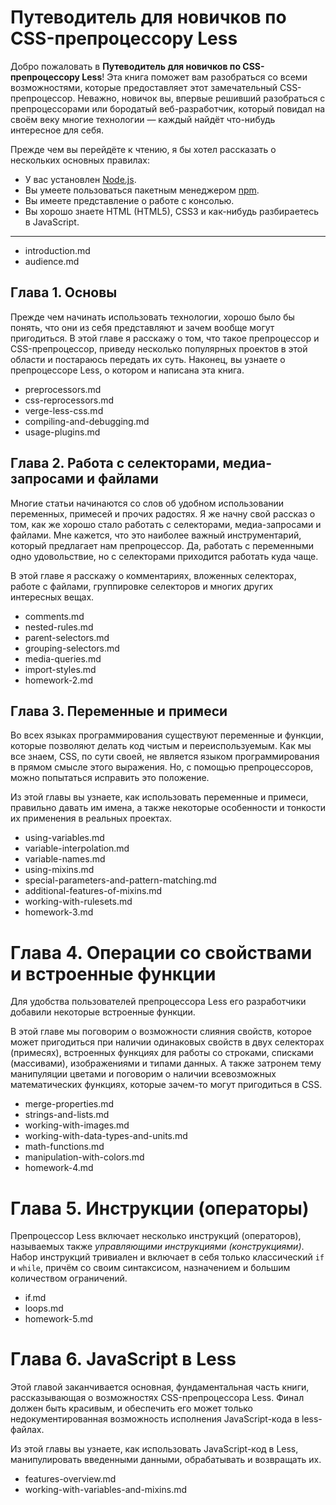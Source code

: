 # Путеводитель для новичков по CSS-препроцессору Less

Добро пожаловать в **Путеводитель для новичков по CSS-препроцессору Less**! Эта книга поможет вам разобраться со всеми возможностями, которые предоставляет этот замечательный CSS-препроцессор. Неважно, новичок вы, впервые решивший разобраться с препроцессорами или бородатый веб-разработчик, который повидал на своём веку многие технологии — каждый найдёт что-нибудь интересное для себя.

Прежде чем вы перейдёте к чтению, я бы хотел рассказать о нескольких основных правилах:

- У вас установлен [Node.js](https://nodejs.org/).
- Вы умеете пользоваться пакетным менеджером [npm](https://www.npmjs.com/).
- Вы имеете представление о работе с консолью.
- Вы хорошо знаете HTML (HTML5), CSS3 и как-нибудь разбираетесь в JavaScript.

---

- introduction.md
- audience.md

## Глава 1. Основы

Прежде чем начинать использовать технологии, хорошо было бы понять, что они из себя представляют и зачем вообще могут пригодиться. В этой главе я расскажу о том, что такое препроцессор и CSS-препроцессор, приведу несколько популярных проектов в этой области и постараюсь передать их суть. Наконец, вы узнаете о препроцессоре Less, о котором и написана эта книга.

- preprocessors.md
- css-reprocessors.md
- verge-less-css.md
- compiling-and-debugging.md
- usage-plugins.md

## Глава 2. Работа с селекторами, медиа-запросами и файлами

Многие статьи начинаются со слов об удобном использовании переменных, примесей и прочих радостях. Я же начну свой рассказ о том, как же хорошо стало работать с селекторами, медиа-запросами и файлами. Мне кажется, что это наиболее важный инструментарий, который предлагает нам препроцессор. Да, работать с переменными одно удовольствие, но с селекторами приходится работать куда чаще.

В этой главе я расскажу о комментариях, вложенных селекторах, работе с файлами, группировке селекторов и многих других интересных вещах.

- comments.md
- nested-rules.md
- parent-selectors.md
- grouping-selectors.md
- media-queries.md
- import-styles.md
- homework-2.md

## Глава 3. Переменные и примеси

Во всех языках программирования существуют переменные и функции, которые позволяют делать код чистым и переиспользуемым. Как мы все знаем, CSS, по сути своей, не является языком программирования в прямом смысле этого выражения. Но, с помощью препроцессоров, можно попытаться исправить это положение.

Из этой главы вы узнаете, как использовать переменные и примеси, правильно давать им имена, а также некоторые особенности и тонкости их применения в реальных проектах.

- using-variables.md
- variable-interpolation.md
- variable-names.md
- using-mixins.md
- special-parameters-and-pattern-matching.md
- additional-features-of-mixins.md
- working-with-rulesets.md
- homework-3.md

# Глава 4. Операции со свойствами и встроенные функции

Для удобства пользователей препроцессора Less его разработчики добавили некоторые встроенные функции.

В этой главе мы поговорим о возможности слияния свойств, которое может пригодиться при наличии одинаковых свойств в двух селекторах (примесях), встроенных функциях для работы со строками, списками (массивами), изображениями и типами данных. А также затронем тему манипуляции цветами и поговорим о наличии всевозможных математических функциях, которые зачем-то могут пригодиться в CSS.

- merge-properties.md
- strings-and-lists.md
- working-with-images.md
- working-with-data-types-and-units.md
- math-functions.md
- manipulation-with-colors.md
- homework-4.md

# Глава 5. Инструкции (операторы)

Препроцессор Less включает несколько инструкций (операторов), называемых также _управляющими инструкциями (конструкциями)_. Набор инструкций тривиален и включает в себя только классический `if` и `while`, причём со своим синтаксисом, назначением и большим количеством ограничений.

- if.md
- loops.md
- homework-5.md

# Глава 6. JavaScript в Less

Этой главой заканчивается основная, фундаментальная часть книги, рассказывающая о возможностях CSS-препроцессора Less. Финал должен быть красивым, и обеспечить его может только недокументированная возможность исполнения JavaScript-кода в less-файлах.

Из этой главы вы узнаете, как использовать JavaScript-код в Less, манипулировать введенными данными, обрабатывать и возвращать их.

- features-overview.md
- working-with-variables-and-mixins.md

